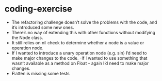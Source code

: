 # coding-exercise

* The refactoring challenge doesn’t solve the problems with the code, and it’s introduced some new ones. 
* There’s no way of extending this with other functions without modifying the Node class. 
* It still relies on nil check to determine whether a node is a value or operation node. 
* If I wanted to introduce a unary operation node (e.g. sin) I’d need to make major changes to the code. -If I wanted to use something that wasn’t available as a method on Float - again I’d need to make major changes. 
* Flatten is missing some tests
